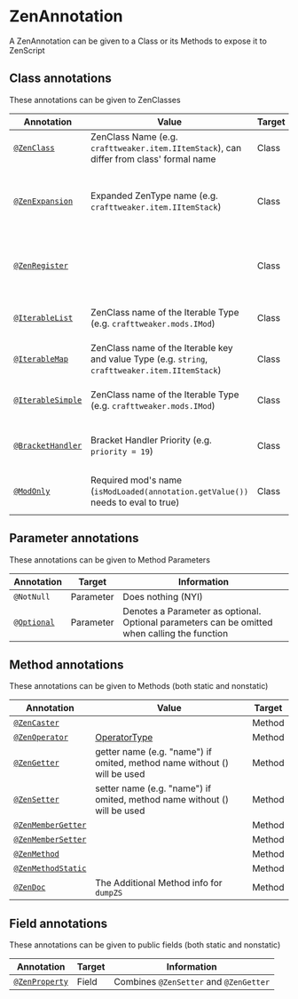 # ZenAnnotation

A ZenAnnotation can be given to a Class or its Methods to expose it to ZenScript

## Class annotations

These annotations can be given to ZenClasses

| Annotation                                                               | Value                                                                                            | Target | Information                                                                                 |
| ------------------------------------------------------------------------ | ------------------------------------------------------------------------------------------------ | ------ | ------------------------------------------------------------------------------------------- |
| [`@ZenClass`](/Dev_Area/ZenAnnotations/Annotation_ZenClass/)             | ZenClass Name (e.g. `crafttweaker.item.IItemStack`), can differ from class' formal name          | Class  | Name has to be unique                                                                       |
| [`@ZenExpansion`](/Dev_Area/ZenAnnotations/Annotation_ZenExpansion/)     | Expanded ZenType name (e.g. `crafttweaker.item.IItemStack`)                                      | Class  | Name has to exist already (you cant extend something nonexistant)                           |
| [`@ZenRegister`](/Dev_Area/ZenAnnotations/Annotation_ZenRegister/)       |                                                                                                  | Class  | Used to Automatically register the class or expansion                                       |
| [`@IterableList`](/Dev_Area/ZenAnnotations/Annotation_Iterable/)         | ZenClass name of the Iterable Type (e.g. `crafttweaker.mods.IMod`)                               | Class  | Class needs to be assignable to `Iterable<Type>`                                      |
| [`@IterableMap`](/Dev_Area/ZenAnnotations/Annotation_Iterable/)          | ZenClass name of the Iterable key and value Type (e.g. `string`, `crafttweaker.item.IItemStack`) | Class  | Class needs to be assignable to `List<Type>`                                          |
| [`@IterableSimple`](/Dev_Area/ZenAnnotations/Annotation_Iterable/)       | ZenClass name of the Iterable Type (e.g. `crafttweaker.mods.IMod`)                               | Class  | Class needs to be assignable to `Map<KeyType, ValueType>`                             |
| [`@BracketHandler`](/Dev_Area/ZenAnnotations/Annotation_BracketHandler/) | Bracket Handler Priority (e.g. `priority = 19`)                                                  | Class  | Class needs to be assignable to `IBracketHandler`                                           |
| [`@ModOnly`](/Dev_Area/ZenAnnotations/Annotation_ModOnly/)               | Required mod's name (`isModLoaded(annotation.getValue())` needs to eval to true)                 | Class  | Used in combination with [`@ZenRegister`](/Dev_Area/ZenAnnotations/Annotation_ZenRegister/) |


## Parameter annotations

These annotations can be given to Method Parameters

| Annotation                                                   | Target    | Information                                                                                   |
| ------------------------------------------------------------ | --------- | --------------------------------------------------------------------------------------------- |
| `@NotNull`                                                   | Parameter | Does nothing (NYI)                                                                            |
| [`@Optional`](/Dev_Area/ZenAnnotations/Annotation_Optional/) | Parameter | Denotes a Parameter as optional. Optional parameters can be omitted when calling the function |


## Method annotations

These annotations can be given to Methods (both static and nonstatic)

| Annotation                                                                 | Value                                                                    | Target |
| -------------------------------------------------------------------------- | ------------------------------------------------------------------------ | ------ |
| [`@ZenCaster`](/Dev_Area/ZenAnnotations/Annotation_ZenCaster/)             |                                                                          | Method |
| [`@ZenOperator`](/Dev_Area/ZenAnnotations/Annotation_ZenOperator/)         | [OperatorType](/Dev_Area/ZenOperators/)                                  | Method |
| [`@ZenGetter`](/Dev_Area/ZenAnnotations/ZenMembers/)                       | getter name (e.g. "name") if omited, method name without () will be used | Method |
| [`@ZenSetter`](/Dev_Area/ZenAnnotations/ZenMembers/)                       | setter name (e.g. "name") if omited, method name without () will be used | Method |
| [`@ZenMemberGetter`](/Dev_Area/ZenAnnotations/ZenMembers/)                 |                                                                          | Method |
| [`@ZenMemberSetter`](/Dev_Area/ZenAnnotations/ZenMembers/)                 |                                                                          | Method |
| [`@ZenMethod`](/Dev_Area/ZenAnnotations/Annotation_ZenMethod/)             |                                                                          | Method |
| [`@ZenMethodStatic`](/Dev_Area/ZenAnnotations/Annotation_ZenMethodStatic/) |                                                                          | Method |
| [`@ZenDoc`](/Dev_Area/ZenAnnotations/Annotation_ZenDoc/)                   | The Additional Method info for `dumpZS`                                  | Method |


## Field annotations

These annotations can be given to public fields (both static and nonstatic)

| Annotation                                             | Target | Information                            |
| ------------------------------------------------------ | ------ | -------------------------------------- |
| [`@ZenProperty`](/Dev_Area/ZenAnnotations/ZenMembers/) | Field  | Combines `@ZenSetter` and `@ZenGetter` |